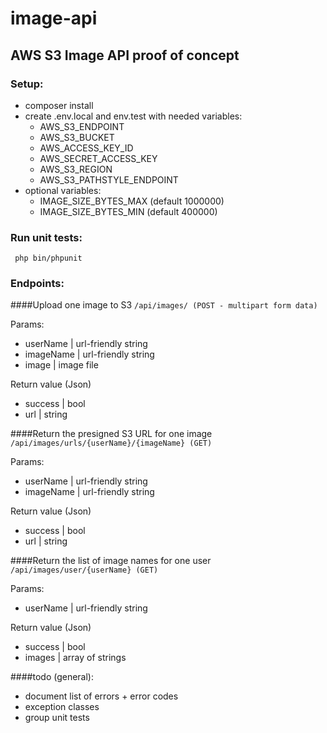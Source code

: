 # image-api
## AWS S3 Image API proof of concept

### Setup:

* composer install
* create .env.local and env.test with needed variables:
    * AWS_S3_ENDPOINT
    * AWS_S3_BUCKET
    * AWS_ACCESS_KEY_ID
    * AWS_SECRET_ACCESS_KEY
    * AWS_S3_REGION
    * AWS_S3_PATHSTYLE_ENDPOINT
* optional variables:
    * IMAGE_SIZE_BYTES_MAX (default 1000000)
    * IMAGE_SIZE_BYTES_MIN (default 400000)
    
### Run unit tests:
` php bin/phpunit`    
    
### Endpoints:
####Upload one image to S3
`/api/images/ (POST - multipart form data)`

Params:
* userName | url-friendly string
* imageName | url-friendly string
* image | image file

Return value (Json)
* success | bool
* url | string

####Return the presigned S3 URL for one image
`/api/images/urls/{userName}/{imageName} (GET)`

Params:
* userName | url-friendly string
* imageName | url-friendly string

Return value (Json)
* success | bool
* url | string

####Return the list of image names for one user
`/api/images/user/{userName} (GET)`

Params:
* userName | url-friendly string

Return value (Json)
* success | bool
* images | array of strings

####todo (general): 
* document list of errors + error codes
* exception classes
* group unit tests